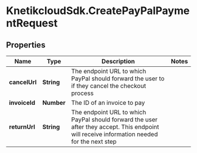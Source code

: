 # KnetikcloudSdk.CreatePayPalPaymentRequest

## Properties
Name | Type | Description | Notes
------------ | ------------- | ------------- | -------------
**cancelUrl** | **String** | The endpoint URL to which PayPal should forward the user to if they cancel the checkout process | 
**invoiceId** | **Number** | The ID of an invoice to pay | 
**returnUrl** | **String** | The endpoint URL to which PayPal should forward the user after they accept. This endpoint will receive information needed for the next step | 


